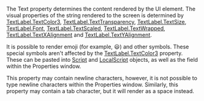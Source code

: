 The Text property determines the content rendered by the UI element. The visual properties of the string rendered to the screen is determined by [TextLabel.TextColor3](https://developer.roblox.com/en-us/api-reference/property/TextLabel/TextColor3), [TextLabel.TextTransparency](https://developer.roblox.com/en-us/api-reference/property/TextLabel/TextTransparency), [TextLabel.TextSize](https://developer.roblox.com/en-us/api-reference/property/TextLabel/TextSize), [TextLabel.Font](https://developer.roblox.com/en-us/api-reference/property/TextLabel/Font), [TextLabel.TextScaled](https://developer.roblox.com/en-us/api-reference/property/TextLabel/TextScaled), [TextLabel.TextWrapped](https://developer.roblox.com/en-us/api-reference/property/TextLabel/TextWrapped), [TextLabel.TextXAlignment](https://developer.roblox.com/en-us/api-reference/property/TextLabel/TextXAlignment) and [TextLabel.TextYAlignment](https://developer.roblox.com/en-us/api-reference/property/TextLabel/TextYAlignment).

It is possible to render emoji (for example, 😃) and other symbols. These special symbols aren't affected by the [TextLabel.TextColor3](https://developer.roblox.com/en-us/api-reference/property/TextLabel/TextColor3) property. These can be pasted into [Script](https://developer.roblox.com/en-us/api-reference/class/Script) and [LocalScript](https://developer.roblox.com/en-us/api-reference/class/LocalScript) objects, as well as the field within the Properties window.

This property may contain newline characters, however, it is not possible to type newline characters within the Properties window. Similarly, this property may contain a tab character, but it will render as a space instead.